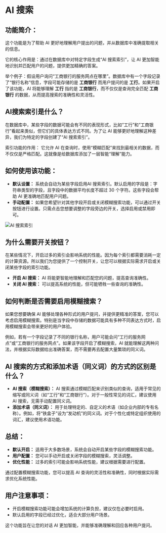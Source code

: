 # AI 搜索


## 功能简介：

这个功能是为了帮助 AI 更好地理解用户提出的问题，并从数据库中准确提取相关的信息。

它的核心作用是：通过在数据库中对特定字段生成“AI 搜索索引”，让 AI 更加智能地识别并匹配用户的问题，提供更加精确的答案。

举个例子：假设用户询问“工商银行的服务网点在哪里”。数据库中有一个字段记录了“银行名称”信息，字段可能存储的是 **工商银行** 而用户提问的是 **工行**。如果开启了该功能，AI 将能够理解 **工行** 指的是 **工商银行**，而不仅仅是查询完全匹配 **工商银行** 的数据，从而提高搜索的准确性和灵活性。


## AI搜索索引是什么？

在数据库中，某些字段的数据可能会有不同的表现形式，比如“工行”和“工商银行”看起来类似，但它们的具体表达方式不同。为了让 AI 能够更好地理解这种差异，我们为特定的字段创建了“AI 搜索索引”。

索引功能的作用： 它允许 AI 在查询时，使用“模糊匹配”来找到最相关的数据，而不仅仅是严格匹配。这就像是给数据库添加了一层智能“理解”能力。


## 如何使用该功能：
- **默认设置：** 系统会自动为某些字段启用AI 搜索索引。默认启用的字段是：字符串类型的字段，且字段中的数据平均长度不超过 30 个字符。这些字段会帮助 AI 更准确地匹配用户问题。
- **手动配置：** 如果您希望针对其他字段开启或关闭模糊搜索功能，可以通过开关按钮进行设置。只需点击您想要调整的字段旁边的开关，选择启用或禁用即可。

<div className="img-center xlarge">
  <img src="/img/asktable/ai_search_1.png" alt="AI 搜索索引" />
</div>

## 为什么需要开关按钮？

在某些情况下，开启过多的索引会影响系统的性能。因为每个索引都需要消耗一定的计算资源。所以我们为您提供了一个控制开关，让您可以根据实际需求开启或关闭某些字段的索引功能。
- **开启 AI 搜索：** AI 将能更智能地理解和匹配您的问题，提高查询准确性。
- **关闭 AI 搜索：** 可以提高系统的性能，但可能牺牲一些查询的准确性。


## 如何判断是否需要启用模糊搜索？

如果您想要确保 AI 能够处理各种形式的用户提问，并提供更精准的答案，您可以考虑启用模糊搜索。特别是当字段中存储的数据可能具有多种不同表达方式时，启用模糊搜索会带来更好的用户体验。

例如，若有一个字段记录了不同的银行名称，用户可能会问“工行的服务网点”或“工商银行的服务网点”。如果该字段开启了模糊搜索，AI 就能理解这两种问法，并根据实际数据给出准确答案，而不需要再去配置大量繁琐的同义词。


## AI 搜索的方式和添加术语（同义词）的方式的区别是什么？

- **AI 搜索（模糊搜索）：** AI 搜索通过模糊匹配来识别类似的查询，适用于常见的缩写或同义词（如“工行”和“工商银行”）。对于一般性常见的词汇，建议使用 AI 搜索，无需手动配置同义词。
- **添加术语（同义词）：** 用于处理特定的、自定义的术语（如企业内部的专有名称）。例如，将“铁盒子”设为“发动机”的同义词。对于个性化或特定组织使用的词汇，建议使用术语功能。


## 总结：
- **默认开启：** 适用于大多数场景，系统会自动开启某些字段的模糊搜索功能。
- **用户配置：** 您可以手动开启或关闭字段的模糊搜索，灵活调整。
- **优化性能：** 过多的索引可能会影响系统性能，建议根据需要进行配置。

通过配置模糊搜索功能，您可以提高 AI 查询的灵活性和准确性，同时根据实际需求优化系统性能。

## 用户注意事项：
- 开启模糊搜索功能可能会增加系统的计算负担，建议仅在必要时启用。
- 默认启用的字段已经过优化，适合大部分用户场景。


这个功能旨在让您的对话 AI 更加智能，并能够准确理解和回应各种用户提问。